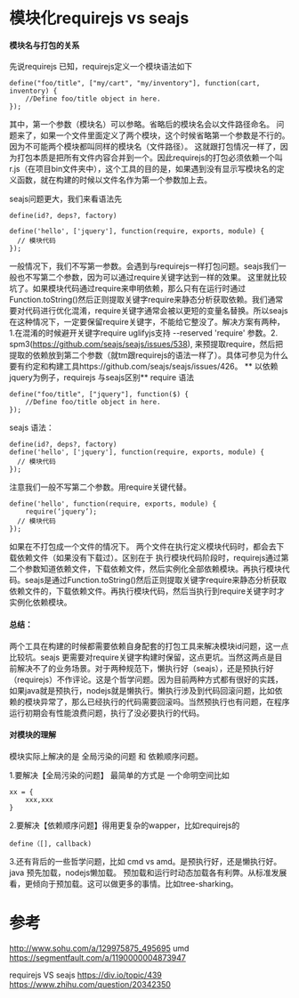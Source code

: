 # 模块化requirejs vs  seajs


#### 模块名与打包的关系
先说requirejs
已知，requirejs定义一个模块语法如下
```
define("foo/title", ["my/cart", "my/inventory"], function(cart, inventory) {
    //Define foo/title object in here.
});
```

其中，第一个参数（模块名）可以参略。省略后的模块名会以文件路径命名。
问题来了，如果一个文件里面定义了两个模块，这个时候省略第一个参数是不行的。因为不可能两个模块都叫同样的模块名（文件路径）。
这就跟打包情况一样了，因为打包本质是把所有文件内容合并到一个。因此requirejs的打包必须依赖一个叫r.js（在项目bin文件夹中），这个工具的目的是，如果遇到没有显示写模块名的定义函数，就在构建的时候以文件名作为第一个参数加上去。

seajs问题更大，我们来看语法先
```
define(id?, deps?, factory)

define('hello', ['jquery'], function(require, exports, module) {
  // 模块代码
});
```
一般情况下，我们不写第一参数。会遇到与requirejs一样打包问题。seajs我们一般也不写第二个参数，因为可以通过require关键字达到一样的效果。
这里就比较坑了。如果模块代码通过require来申明依赖，那么只有在运行时通过Function.toString()然后正则提取关键字require来静态分析获取依赖。我们通常要对代码进行优化混淆，require关键字通常会被以更短的变量名替换。所以seajs在这种情况下，一定要保留require关键字，不能给它整没了。解决方案有两种，1.在混淆的时候避开关键字require   uglifyjs支持 --reserved 'require'  参数。2. spm3(https://github.com/seajs/seajs/issues/538), 来预提取require，然后把提取的依赖放到第二个参数（就tm跟requirejs的语法一样了）。具体可参见为什么要有约定和构建工具https://github.com/seajs/seajs/issues/426。
**
以依赖jquery为例子，requirejs 与seajs区别**
require 语法
```
define("foo/title", ["jquery"], function($) {
    //Define foo/title object in here.
});
```
seajs 语法：
```
define(id?, deps?, factory)
define('hello', ['jquery'], function(require, exports, module) {
  // 模块代码
});
```
注意我们一般不写第二个参数。用require关键代替。
```
define('hello', function(require, exports, module) {
	require(‘jquery’);
  // 模块代码
});
```
如果在不打包成一个文件的情况下。
两个文件在执行定义模块代码时，都会去下载依赖文件（如果没有下载过）。区别在于
执行模块代码阶段时，requirejs通过第二个参数知道依赖文件，下载依赖文件，然后实例化全部依赖模块。再执行模块代码。seajs是通过Function.toString()然后正则提取关键字require来静态分析获取依赖文件的，下载依赖文件。再执行模块代码，然后当执行到require关键字时才实例化依赖模块。

#### 总结：
两个工具在构建的时候都需要依赖自身配套的打包工具来解决模块id问题，这一点比较坑。seajs 更需要对require关键字构建时保留，这点更坑。当然这两点是目前解决不了的业务场景。对于两种规范下，懒执行好（seajs），还是预执行好（requirejs）不作评论。这是个哲学问题。因为目前两种方式都有很好的实践，如果java就是预执行，nodejs就是懒执行。懒执行涉及到代码回滚问题，比如依赖的模块异常了，那么已经执行的代码需要回滚吗。当然预执行也有问题，在程序运行初期会有性能浪费问题，执行了没必要执行的代码。


#### 对模块的理解

模块实际上解决的是 全局污染的问题 和 依赖顺序问题。


1.要解决【全局污染的问题】  最简单的方式是 一个命明空间比如
```
xx = {
	xxx,xxx
}
```

2.要解决【依赖顺序问题】得用更复杂的wapper，比如requirejs的
```
define（[], callback)
```
3.还有背后的一些哲学问题，比如 cmd vs amd。是预执行好，还是懒执行好。java 预先加载，nodejs懒加载。
预加载和运行时动态加载各有利弊。从标准发展看，更倾向于预加载。这可以做更多的事情。比如tree-sharking。


# 参考
http://www.sohu.com/a/129975875_495695
umd
https://segmentfault.com/a/1190000004873947

requirejs  VS seajs
https://div.io/topic/439
https://www.zhihu.com/question/20342350




